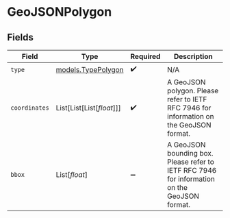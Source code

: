 # GeoJSONPolygon


## Fields

| Field                                                                                        | Type                                                                                         | Required                                                                                     | Description                                                                                  |
| -------------------------------------------------------------------------------------------- | -------------------------------------------------------------------------------------------- | -------------------------------------------------------------------------------------------- | -------------------------------------------------------------------------------------------- |
| `type`                                                                                       | [models.TypePolygon](../models/typepolygon.md)                                               | :heavy_check_mark:                                                                           | N/A                                                                                          |
| `coordinates`                                                                                | List[List[List[*float*]]]                                                                    | :heavy_check_mark:                                                                           | A GeoJSON polygon. Please refer to IETF RFC 7946 for information on the GeoJSON format.      |
| `bbox`                                                                                       | List[*float*]                                                                                | :heavy_minus_sign:                                                                           | A GeoJSON bounding box. Please refer to IETF RFC 7946 for information on the GeoJSON format. |